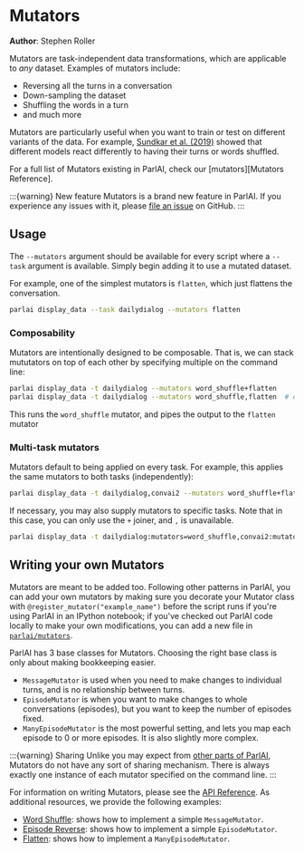 # Mutators

**Author**: Stephen Roller

Mutators are task-independent data transformations, which are applicable to
_any_ dataset. Examples of mutators include:

- Reversing all the turns in a conversation
- Down-sampling the dataset
- Shuffling the words in a turn
- and much more

Mutators are particularly useful when you want to train or test on different
variants of the data. For example,
[Sundkar et al. (2019)](https://arxiv.org/abs/1906.01603) showed that different
models react differently to having their turns or words shuffled.

For a full list of Mutators existing in ParlAI, check our [mutators][Mutators
Reference].

:::{warning} New feature
Mutators is a brand new feature in ParlAI. If you experience any issues with it,
please [file an issue](https://github.com/facebookresearch/ParlAI/issues/new?assignees=&labels=&template=other.md)
on GitHub.
:::


## Usage

The `--mutators` argument should be available for every script where a `--task`
argument is available. Simply begin adding it to use a mutated dataset.

For example, one of the simplest mutators is `flatten`, which just flattens
the conversation.

```bash
parlai display_data --task dailydialog --mutators flatten
```

### Composability

Mutators are intentionally designed to be composable. That is, we can stack
mututators on top of each other by specifying multiple on the command line:

```bash
parlai display_data -t dailydialog --mutators word_shuffle+flatten
parlai display_data -t dailydialog --mutators word_shuffle,flatten  # equivalent
```

This runs the `word_shuffle` mutator, and pipes the output to the `flatten`
mutator


### Multi-task mutators

Mutators default to being applied on every task. For example, this applies the
same mutators to both tasks (independently):

```bash
parlai display_data -t dailydialog,convai2 --mutators word_shuffle+flatten
```

If necessary, you may also supply mutators to specific tasks. Note that in this
case, you can only use the `+` joiner, and `,` is unavailable.

```bash
parlai display_data -t dailydialog:mutators=word_shuffle,convai2:mutators=flatten+word_shuffle
```


## Writing your own Mutators

Mutators are meant to be added too. Following other patterns in ParlAI, you can
add your own mutators by making sure you decorate your Mutator class with
`@register_mutator("example_name")` before the script runs if you're
using ParlAI in an IPython notebook; if you've checked out ParlAI code locally
to make your own modifications, you can add a new file in
[`parlai/mutators`](https://github.com/facebookresearch/ParlAI/tree/master/parlai/mutators).

ParlAI has 3 base classes for Mutators. Choosing the right base class is only about
making bookkeeping easier.

- `MessageMutator` is used when you need to make changes to individual turns, and
  is no relationship between turns.
- `EpisodeMutator` is when you want to make changes to whole conversations
  (episodes), but you want to keep the number of episodes fixed.
- `ManyEpisodeMutator` is the most powerful setting, and lets you map each episode
  to 0 or more episodes. It is also slightly more complex.

:::{warning} Sharing
Unlike you may expect from [other parts of ParlAI](tutorial_worlds), Mutators do not have
any sort of sharing mechanism. There is always exactly one instance of each
mutator specified on the command line.
:::

For information on writing Mutators, please see the [API
Reference](core/mutators). As additional resources, we provide the following
examples:

- [Word
  Shuffle](https://github.com/facebookresearch/ParlAI/tree/master/parlai/mutators/word_shuffle.py):
  shows how to implement a simple `MessageMutator`.
- [Episode
  Reverse](https://github.com/facebookresearch/ParlAI/tree/master/parlai/mutators/episode_reverse.py):
  shows how to implement a simple `EpisodeMutator`.
- [Flatten](https://github.com/facebookresearch/ParlAI/tree/master/parlai/mutators/flatten.py):
  shows how to implement a `ManyEpisodeMutator`.

